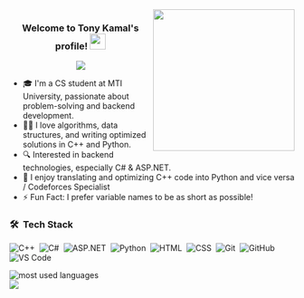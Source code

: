 <img width="250" align="right" src="https://c.tenor.com/_DOBjnGspYAAAAAM/code-coding.gif">

<h3 align="center">
  Welcome to Tony Kamal's profile!
  <img src="https://media.giphy.com/media/hvRJCLFzcasrR4ia7z/giphy.gif" width="28">
</h3>

<!-- Typing SVG by DenverCoder1 - https://github.com/DenverCoder1/readme-typing-svg -->
<p align="center">
  <a href="https://github.com/DenverCoder1/readme-typing-svg"><img src="https://readme-typing-svg.herokuapp.com/?lines=Competitive%20programmer;Backend%20developer%20in%20progress;Always%20learning%20new%20things&font=Fira%20Code&center=true&width=500&height=50&color=f75c7e&vCenter=true&size=22"></a>
</p> 

- 🎓 I'm a CS student at MTI University, passionate about problem-solving and backend development.
- 👨‍💻 I love algorithms, data structures, and writing optimized solutions in C++ and Python.
- 🔍 Interested in backend technologies, especially C# & ASP.NET.
- 🚀 I enjoy translating and optimizing C++ code into Python and vice versa / Codeforces Specialist
- ⚡ Fun Fact: I prefer variable names to be as short as possible!  

### 🛠 &nbsp;Tech Stack
![C++](https://img.shields.io/badge/-C++-05122A?style=flat&logo=c%2b%2b&logoColor=00599C)&nbsp;
![C#](https://img.shields.io/badge/-C%23-05122A?style=flat&logo=c-sharp&logoColor=239120)&nbsp;
![ASP.NET](https://img.shields.io/badge/-ASP.NET-05122A?style=flat&logo=dotnet)&nbsp;
![Python](https://img.shields.io/badge/-Python-05122A?style=flat&logo=python)&nbsp;
![HTML](https://img.shields.io/badge/-HTML-05122A?style=flat&logo=HTML5)&nbsp;
![CSS](https://img.shields.io/badge/-CSS-05122A?style=flat&logo=CSS3&logoColor=1572B6)&nbsp;
![Git](https://img.shields.io/badge/-Git-05122A?style=flat&logo=git)&nbsp;
![GitHub](https://img.shields.io/badge/-GitHub-05122A?style=flat&logo=github)&nbsp;
![VS Code](https://img.shields.io/badge/-VS%20Code-05122A?style=flat&logo=visual-studio-code&logoColor=007ACC)&nbsp;


<img align="left" src="https://github-readme-stats.vercel.app/api/top-langs?username=tonykamal&show_icons=true&locale=en&layout=compact&theme=radical" alt="most used languages" />
<br>
<a href="https://komarev.com/ghpvc/?username=tonykamal&style=for-the-badge">
    <img src="https://komarev.com/ghpvc/?username=tonykamal&style=for-the-badge">
</a>
